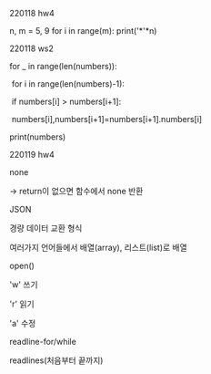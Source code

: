 220118 hw4

n, m = 5, 9
for i in range(m):
    print('*'*n)



220118 ws2

for _ in range(len(numbers)):

​	for i in range(len(numbers)-1):

​		if numbers[i] > numbers[i+1]:

​			numbers[i],numbers[i+1]=numbers[i+1].numbers[i]

print(numbers)



220119 hw4

none

-> return이 없으면 함수에서 none 반환



JSON

경량 데이터 교환 형식

여러가지 언어들에서 배열(array), 리스트(list)로 배열



open()

'w' 쓰기

'r' 읽기

'a' 수정



readline-for/while

readlines(처음부터 끝까지)